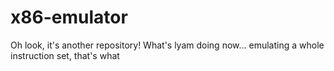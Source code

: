 # x86-emulator
Oh look, it's another repository! What's lyam doing now... emulating a whole instruction set, that's what
